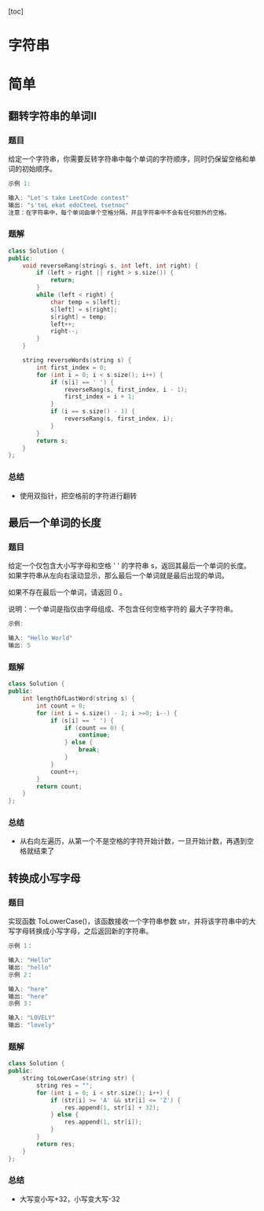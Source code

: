 [toc]

# 字符串

# 简单

## 翻转字符串的单词II

### 题目

给定一个字符串，你需要反转字符串中每个单词的字符顺序，同时仍保留空格和单词的初始顺序。

```c++
示例 1:

输入: "Let's take LeetCode contest"
输出: "s'teL ekat edoCteeL tsetnoc" 
注意：在字符串中，每个单词由单个空格分隔，并且字符串中不会有任何额外的空格。
```

### 题解

```c++
class Solution {
public:
    void reverseRang(string& s, int left, int right) {
        if (left > right || right > s.size()) {
            return;
        }
        while (left < right) {
            char temp = s[left];
            s[left] = s[right];
            s[right] = temp;
            left++;
            right--;
        }
    }

    string reverseWords(string s) {
        int first_index = 0;
        for (int i = 0; i < s.size(); i++) {
            if (s[i] == ' ') {
                reverseRang(s, first_index, i - 1);
                first_index = i + 1;
            }
            if (i == s.size() - 1) {
                reverseRang(s, first_index, i);
            }
        }
        return s;
    }
};
```

### 总结

- 使用双指针，把空格前的字符进行翻转

## 最后一个单词的长度

### 题目

给定一个仅包含大小写字母和空格 ' ' 的字符串 s，返回其最后一个单词的长度。如果字符串从左向右滚动显示，那么最后一个单词就是最后出现的单词。

如果不存在最后一个单词，请返回 0 。

说明：一个单词是指仅由字母组成、不包含任何空格字符的 最大子字符串。

```c++
示例:

输入: "Hello World"
输出: 5
```

### 题解

```c++
class Solution {
public:
    int lengthOfLastWord(string s) {
        int count = 0;
        for (int i = s.size() - 1; i >=0; i--) {
            if (s[i] == ' ') {
                if (count == 0) {
                    continue;
                } else {
                    break;
                }
            }
            count++;
        }
        return count;
    }
};
```

### 总结

- 从右向左遍历，从第一个不是空格的字符开始计数，一旦开始计数，再遇到空格就结束了

## 转换成小写字母

### 题目

实现函数 ToLowerCase()，该函数接收一个字符串参数 str，并将该字符串中的大写字母转换成小写字母，之后返回新的字符串。

```c++
示例 1：

输入: "Hello"
输出: "hello"
示例 2：

输入: "here"
输出: "here"
示例 3：

输入: "LOVELY"
输出: "lovely"
```

### 题解

```c++
class Solution {
public:
    string toLowerCase(string str) {
        string res = "";
        for (int i = 0; i < str.size(); i++) {
            if (str[i] >= 'A' && str[i] <= 'Z') {
                res.append(1, str[i] + 32);
            } else {
                res.append(1, str[i]);
            }
        }
        return res;
    }
};
```

### 总结

- 大写变小写+32，小写变大写-32